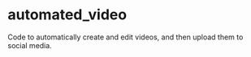 # automated_video
Code to automatically create and edit videos, and then upload them to social media.
